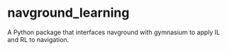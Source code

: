 # navground_learning
A Python package that interfaces navground with gymnasium to apply IL and RL to navigation.
